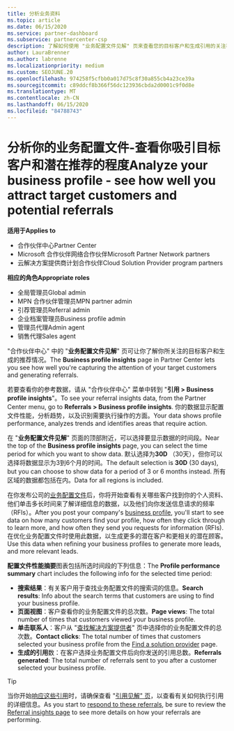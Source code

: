 ```yaml
---
title: 分析业务资料
ms.topic: article
ms.date: 06/15/2020
ms.service: partner-dashboard
ms.subservice: partnercenter-csp
description: 了解如何使用 "业务配置文件见解" 页来查看您的目标客户和生成引用的关注程度。
author: LauraBrenner
ms.author: labrenne
ms.localizationpriority: medium
ms.custom: SEOJUNE.20
ms.openlocfilehash: 974258f5cfbb0a017d75c8f30a855cb4a23ce39a
ms.sourcegitcommit: c89ddcf8b366f56dc123936cbda2d0001c9f0d8e
ms.translationtype: MT
ms.contentlocale: zh-CN
ms.lasthandoff: 06/15/2020
ms.locfileid: "84788743"
---
```

# <a name="analyze-your-business-profile---see-how-well-you-attract-target-customers-and-potential-referrals"></a><span data-ttu-id="ab965-103">分析你的业务配置文件-查看你吸引目标客户和潜在推荐的程度</span><span class="sxs-lookup"><span data-stu-id="ab965-103">Analyze your business profile - see how well you attract target customers and potential referrals</span></span>
<!-- 
https://go.microsoft.com/fwlink/?linkid=849120
-->

<span data-ttu-id="ab965-104">**适用于**</span><span class="sxs-lookup"><span data-stu-id="ab965-104">**Applies to**</span></span>

- <span data-ttu-id="ab965-105">合作伙伴中心</span><span class="sxs-lookup"><span data-stu-id="ab965-105">Partner Center</span></span>
- <span data-ttu-id="ab965-106">Microsoft 合作伙伴网络合作伙伴</span><span class="sxs-lookup"><span data-stu-id="ab965-106">Microsoft Partner Network partners</span></span>
- <span data-ttu-id="ab965-107">云解决方案提供商计划合作伙伴</span><span class="sxs-lookup"><span data-stu-id="ab965-107">Cloud Solution Provider program partners</span></span>

<span data-ttu-id="ab965-108">**相应的角色**</span><span class="sxs-lookup"><span data-stu-id="ab965-108">**Appropriate roles**</span></span>

- <span data-ttu-id="ab965-109">全局管理员</span><span class="sxs-lookup"><span data-stu-id="ab965-109">Global admin</span></span>
- <span data-ttu-id="ab965-110">MPN 合作伙伴管理员</span><span class="sxs-lookup"><span data-stu-id="ab965-110">MPN partner admin</span></span>
- <span data-ttu-id="ab965-111">引荐管理员</span><span class="sxs-lookup"><span data-stu-id="ab965-111">Referral admin</span></span>
- <span data-ttu-id="ab965-112">企业档案管理员</span><span class="sxs-lookup"><span data-stu-id="ab965-112">Business profile admin</span></span>
- <span data-ttu-id="ab965-113">管理员代理</span><span class="sxs-lookup"><span data-stu-id="ab965-113">Admin agent</span></span>
- <span data-ttu-id="ab965-114">销售代理</span><span class="sxs-lookup"><span data-stu-id="ab965-114">Sales agent</span></span>

<span data-ttu-id="ab965-115">"合作伙伴中心" 中的 "**业务配置文件见解**" 页可让你了解你所关注的目标客户和生成的推荐情况。</span><span class="sxs-lookup"><span data-stu-id="ab965-115">The **Business profile insights** page in Partner Center lets you see how well you're capturing the attention of your target customers and generating referrals.</span></span>

<span data-ttu-id="ab965-116">若要查看你的参考数据，请从 "合作伙伴中心" 菜单中转到 "**引用 > Business profile insights**"。</span><span class="sxs-lookup"><span data-stu-id="ab965-116">To see your referral insights data, from the Partner Center menu, go to **Referrals > Business profile insights**.</span></span> <span data-ttu-id="ab965-117">你的数据显示配置文件性能，分析趋势，以及识别需要执行操作的方面。</span><span class="sxs-lookup"><span data-stu-id="ab965-117">Your data shows profile performance, analyzes trends and identifies areas that require action.</span></span>

<span data-ttu-id="ab965-118">在 "**业务配置文件见解**" 页面的顶部附近，可以选择要显示数据的时间段。</span><span class="sxs-lookup"><span data-stu-id="ab965-118">Near the top of the **Business profile insights** page, you can select the time period for which you want to show data.</span></span> <span data-ttu-id="ab965-119">默认选择为**30D** （30天），但你可以选择将数据显示为3到6个月的时间。</span><span class="sxs-lookup"><span data-stu-id="ab965-119">The default selection is **30D** (30 days), but you can choose to show data for a period of 3 or 6 months instead.</span></span> <span data-ttu-id="ab965-120">所有区域的数据都包括在内。</span><span class="sxs-lookup"><span data-stu-id="ab965-120">Data for all regions is included.</span></span>

<span data-ttu-id="ab965-121">在你发布公司的[业务配置文件](create-a-marketing-profile.md)后，你将开始查看有关哪些客户找到你的个人资料、他们单击多长时间来了解详细信息的数据，以及他们向你发送信息请求的频率（RFIs）。</span><span class="sxs-lookup"><span data-stu-id="ab965-121">After you post your company's [business profile](create-a-marketing-profile.md), you'll start to see data on how many customers find your profile, how often they click through to learn more, and how often they send you requests for information (RFIs).</span></span> <span data-ttu-id="ab965-122">在优化业务配置文件时使用此数据，以生成更多的潜在客户和更相关的潜在顾客。</span><span class="sxs-lookup"><span data-stu-id="ab965-122">Use this data when refining your business profiles to generate more leads, and more relevant leads.</span></span>

<span data-ttu-id="ab965-123">**配置文件性能摘要**图表包括所选时间段的下列信息：</span><span class="sxs-lookup"><span data-stu-id="ab965-123">The **Profile performance summary** chart includes the following info for the selected time period:</span></span>

- <span data-ttu-id="ab965-124">**搜索结果**：有关客户用于查找业务配置文件的搜索词的信息。</span><span class="sxs-lookup"><span data-stu-id="ab965-124">**Search results**: Info about the search terms that customers are using to find your business profile.</span></span>
- <span data-ttu-id="ab965-125">**页面视图**：客户查看你的业务配置文件的总次数。</span><span class="sxs-lookup"><span data-stu-id="ab965-125">**Page views**: The total number of times that customers viewed your business profile.</span></span>
- <span data-ttu-id="ab965-126">**单击联系人**：客户从 "[查找解决方案提供者](https://www.microsoft.com/solution-providers/home)" 页中选择你的业务配置文件的总次数。</span><span class="sxs-lookup"><span data-stu-id="ab965-126">**Contact clicks**: The total number of times that customers selected your business profile from the [Find a solution provider](https://www.microsoft.com/solution-providers/home) page.</span></span>
- <span data-ttu-id="ab965-127">**生成的引用**数：在客户选择业务配置文件后向你发送的引用总数。</span><span class="sxs-lookup"><span data-stu-id="ab965-127">**Referrals generated**: The total number of referrals sent to you after a customer selected your business profile.</span></span>

> [!TIP]
> <span data-ttu-id="ab965-128">当你开始[响应这些引用](responding-to-referrals.md)时，请确保查看 "[引用见解" 页](referral-insights.md)，以查看有关如何执行引用的详细信息。</span><span class="sxs-lookup"><span data-stu-id="ab965-128">As you start to [respond to these referrals](responding-to-referrals.md), be sure to review the [Referral insights page](referral-insights.md) to see more details on how your referrals are performing.</span></span>
